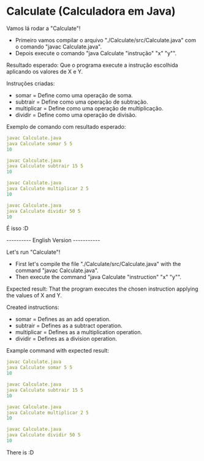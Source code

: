 # Calculate (Calculadora em Java)

Vamos lá rodar a "Calculate"!
- Primeiro vamos compilar o arquivo "./Calculate/src/Calculate.java" com o comando "javac Calculate.java".
- Depois execute o comando "java Calculate "instrução" "x" "y"".

Resultado esperado: Que o programa execute a instrução escolhida aplicando os valores de X e Y.

Instruções criadas:
- somar = Define como uma operação de soma.
- subtrair = Define como uma operação de subtração.
- multiplicar = Define como uma operação de multiplicação.
- dividir = Define como uma operação de divisão.

Exemplo de comando com resultado esperado:
```yml
javac Calculate.java
java Calculate somar 5 5
10
```

```yml
javac Calculate.java
java Calculate subtrair 15 5
10
```

```yml
javac Calculate.java
java Calculate multiplicar 2 5
10
```

```yml
javac Calculate.java
java Calculate dividir 50 5
10
```

É isso :D

---------- English Version -----------

Let's run "Calculate"!
- First let's compile the file "./Calculate/src/Calculate.java" with the command "javac Calculate.java".
- Then execute the command "java Calculate "instruction" "x" "y"".

Expected result: That the program executes the chosen instruction applying the values of X and Y.

Created instructions:
- somar = Defines as an add operation.
- subtrair = Defines as a subtract operation.
- multiplicar = Defines as a multiplication operation.
- dividir = Defines as a division operation.

Example command with expected result:
```yml
javac Calculate.java
java Calculate somar 5 5
10
```

```yml
javac Calculate.java
java Calculate subtrair 15 5
10
```

```yml
javac Calculate.java
java Calculate multiplicar 2 5
10
```

```yml
javac Calculate.java
java Calculate dividir 50 5
10
```

There is :D
